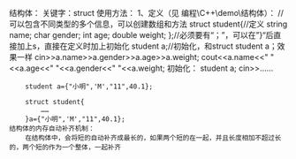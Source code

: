 结构体：
	关键字：struct
	使用方法：
		1、定义（见  编程\C++\demo\结构体）：
			//可以包含不同类型的多个信息，可以创建数组和方法
			struct student{//定义
				string name;
				char gender;
				int age;
				double weight;
			};//必须要有“；”，可以在”}“后直接加上s，直接在定义时加上初始化
			student a;//初始化，和struct student a；效果一样
			cin>>a.name>>a.gender>>a.age>>a.weight;
			cout<<a.name<<" "<<a.age<<" "<<a.gender<<" "<<a.weight;
	初始化：
		student a;
		cin>>……

		student a={"小明",'M',"11",40.1};

		struct student{
			……
		}a={"小明",'M',"11",40.1};
	结构体的内存自动补齐机制：
		在结构体中，会将短的自动补齐成最长的，如果两个短的在一起，并且长度相加不超过长的，两个短的作为一个整体，一起补齐